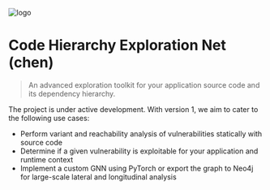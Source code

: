 ![logo](_media/chen.png)

# Code Hierarchy Exploration Net (chen)

> An advanced exploration toolkit for your application source code and its dependency hierarchy.

The project is under active development. With version 1, we aim to cater to the following use cases:

- Perform variant and reachability analysis of vulnerabilities statically with source code
- Determine if a given vulnerability is exploitable for your application and runtime context
- Implement a custom GNN using PyTorch or export the graph to Neo4j for large-scale lateral and longitudinal analysis

